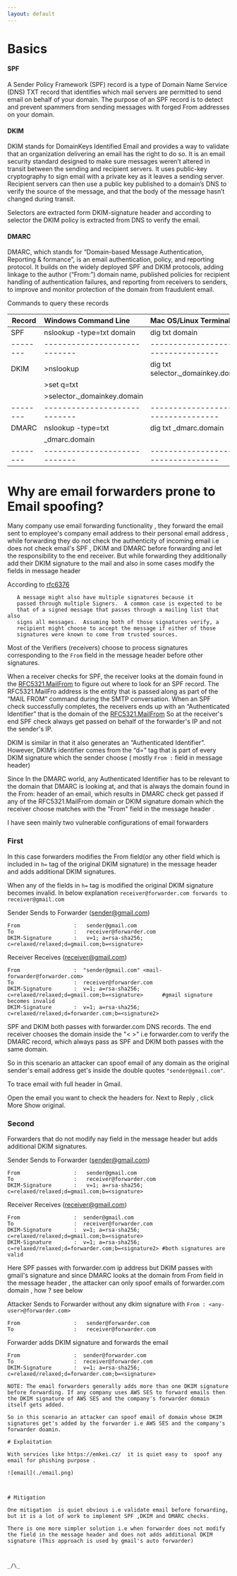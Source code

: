 ```yaml
---
layout: default
---
```


# Basics

#### SPF   

A Sender Policy Framework (SPF) record is a type of Domain Name Service (DNS) TXT record that identifies which mail servers are permitted to send email on behalf of your domain. The purpose of an SPF record is to detect and prevent spammers from sending messages with forged From addresses on your domain. 


#### DKIM    

DKIM stands for DomainKeys Identified Email and provides a way to validate that an organization delivering an email has the right to do so. It is an email security standard designed to make sure messages weren’t altered in transit between the sending and recipient servers. It uses public-key cryptography to  sign email with a private key as it leaves a sending server. Recipient servers  can then use a public key published to a domain’s DNS to verify the source of  the message, and that the body of the message hasn’t changed during transit. 
          
Selectors are extracted form DKIM-signature header and according to selector the DKIM policy is extracted from DNS to verify the email.


#### DMARC  

DMARC, which stands for “Domain-based Message Authentication, Reporting & formance”, is an email authentication, policy, and reporting protocol. It builds on the widely deployed SPF and DKIM protocols, adding linkage to the author (“From:”) domain name, published policies for recipient handling of  authentication failures, and reporting from receivers to senders, to improve and monitor protection of the domain from fraudulent email.

Commands to query these records

| Record |    Windows Command Line    |         Mac OS/Linux Terminal     |
|--------|:---------------------------|:----------------------------------|
| SPF    |nslookup  -type=txt domain  |dig txt domain                     |
|--------|----------------------------|-----------------------------------| 
| DKIM   |>nslookup                   |dig txt selector._domainkey.domain |
|        |>set q=txt                  |                                   |
|        |>selector._domainkey.domain |                                   |
|--------|----------------------------|-----------------------------------| 
| DMARC  |nslookup -type=txt          |dig txt _dmarc.domain              |
|        | _dmarc.domain              |                                   |
|--------|----------------------------|-----------------------------------|


# Why are email forwarders prone to Email spoofing?

Many company use email forwarding functionality , they forward the email sent to employee's company email address to their personal email address , while forwarding they do not check the authenticity of incoming email i.e does not check email's SPF , DKIM and DMARC before forwarding and let the responsibility to the end receiver.
But while forwarding they additionally add their DKIM signature to the mail and also in some cases modify the fields in message header

According to [rfc6376](https://tools.ietf.org/html/rfc6376#page-34)

```
   A message might also have multiple signatures because it
   passed through multiple Signers.  A common case is expected to be
   that of a signed message that passes through a mailing list that also
   signs all messages.  Assuming both of those signatures verify, a
   recipient might choose to accept the message if either of those
   signatures were known to come from trusted sources.
   ```

Most of the Verifiers (receivers) choose to process signatures corresponding to the `From` field in the message header before other signatures.

When a receiver checks for SPF, the receiver looks at the domain found in the [RFC5321.MailFrom](https://tools.ietf.org/html/rfc5321#page-11) to figure out where to look for an SPF record. The RFC5321.MailFro address is the entity that is passed along as part of the “MAIL FROM” command during the SMTP conversation. When an SPF check successfully completes, the receivers ends up with an “Authenticated Identifier” that is the domain of the [RFC5321.MailFrom](https://tools.ietf.org/html/rfc5321#page-11) So at the receiver's end SPF check always get passed on behalf of the forwarder's IP and not the sender's IP.

DKIM is similar in that it also generates an “Authenticated Identifier”. However, DKIM’s identifier comes from the “d=” tag that is part of every DKIM signature which the sender choose ( mostly `From :` field in message header)

Since In the DMARC world, any Authenticated Identifier has to be relevant to the domain that DMARC is looking at, and that is always the domain found in the From: header of an email, which results in DMARC check get passed if any of the RFC5321.MailFrom domain or DKIM signature domain which the receiver choose matches with the "From" field in the message header .

I have seen mainly two vulnerable configurations of email forwarders

### First

In this case forwarders modifies the From field(or any other field which is included in `h=` tag of the original DKIM signature) in the message header and adds additional DKIM signatures.

When any of the fields in `h=` tag is modified the original DKIM signature becomes invalid.
In below explanation `receiver@forwarder.com forwards to receiver@gmail.com`

Sender Sends to Forwarder (sender@gmail.com)
```
From                 :   sender@gmail.com 
To                   :   receiver@forwarder.com
DKIM-Signature       :   v=1; a=rsa-sha256; c=relaxed/relaxed;d=gmail.com;b=<signature>
```

Receiver Receives (receiver@gmail.com)
```
From                 :  "sender@gmail.com" <mail-forwarder@forwarder.com>
To                   :  receiver@forwarder.com
DKIM-Signature       :  v=1; a=rsa-sha256; c=relaxed/relaxed;d=gmail.com;b=<signature>      #gmail signature becomes invalid
DKIM-Signature       :  v=1; a=rsa-sha256; c=relaxed/relaxed;d=forwarder.com;b=<signature2>
```

SPF and DKIM both passes with forwarder.com DNS records. The end receiver chooses the domain inside the "< >" i.e forwarder.com  to verify the DMARC record, which always pass as SPF and DKIM both passes with the same domain. 

So in this scenario an attacker can spoof email of any domain as the original sender's email address get's inside the double quotes `"sender@gmail.com"`.                               

To trace email with full header in Gmail. 

Open the email you want to check the headers for.
Next to Reply , click More Show original.


### Second 

Forwarders that do not modify nay field in the message header but adds additional DKIM signatures.

Sender Sends to Forwarder (sender@gmail.com)
```
From                 :   sender@gmail.com
To                   :   receiver@forwarder.com
DKIM-Signature       :   v=1; a=rsa-sha256; c=relaxed/relaxed;d=gmail.com;b=<signature>
```

Receiver Receives (receiver@gmail.com)
```
From                 :  sender@gmail.com
To                   :  receiver@forwarder.com
DKIM-Signature       :  v=1; a=rsa-sha256; c=relaxed/relaxed;d=gmail.com;b=<signature>
DKIM-Signature       :  v=1; a=rsa-sha256; c=relaxed/relaxed;d=forwarder.com;b=<signature2> #both signatures are valid
```

Here SPF passes with forwarder.com ip address but DKIM passes with gmail's signature and since DMARC looks at the domain from From field in the message header , the attacker can only spoof emails  of forwarder.com domain , how ? see below 

Attacker Sends to Forwarder without any dkim signature with `From : <any-user>@forwarder.com>`
```
From                 :   sender@forwarder.com
To                   :   receiver@forwarder.com
```

Forwarder adds DKIM signature and forwards the email 
```
From                 :  sender@forwarder.com
To                   :  receiver@forwarder.com
DKIM-Signature       :  v=1; a=rsa-sha256; c=relaxed/relaxed;d=forwarder.com;b=<signature> 

NOTE: The email forwarders generally adds more than one DKIM signature before forwarding. If any company uses AWS SES to forward emails then the DKIM signature of AWS SES and the company's forwarder domain itself gets added.

So in this scenario an attacker can spoof email of domain whose DKIM signatures get's added by the forwarder i.e AWS SES and the company's forwarder doamin.                                                                                                       

# Exploitation

With services like https://emkei.cz/  it is quiet easy to  spoof any email for phishing purpose .

![email](./email.png)



# Mitigation

One mitigation  is quiet obvious i.e validate email before forwarding, but it is a lot of work to implement SPF ,DKIM and DMARC checks.

There is one more simpler solution i.e when forwarder does not modify the field in the message header and does not adds additional DKIM signature (This approach is used by gmail's auto forwarder)



_/\_

